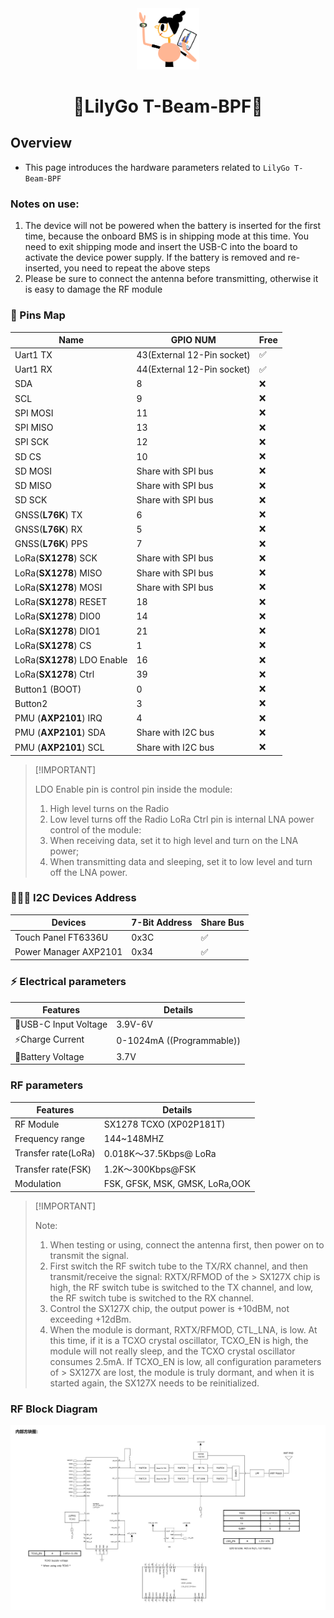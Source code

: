 <div align="center" markdown="1">
  <img src="../../../.github/LilyGo_logo.png" alt="LilyGo logo" width="100"/>
</div>

<h1 align = "center">🌟LilyGo T-Beam-BPF🌟</h1>



## Overview

* This page introduces the hardware parameters related to `LilyGo T-Beam-BPF`

### Notes on use:

1. The device will not be powered when the battery is inserted for the first time, because the onboard BMS is in shipping mode at this time. You need to exit shipping mode and insert the USB-C into the board to activate the device power supply. If the battery is removed and re-inserted, you need to repeat the above steps
2. Please be sure to connect the antenna before transmitting, otherwise it is easy to damage the RF module


### 📍 Pins Map

| Name                        | GPIO NUM                   | Free |
| --------------------------- | -------------------------- | ---- |
| Uart1 TX                    | 43(External 12-Pin socket) | ✅️    |
| Uart1 RX                    | 44(External 12-Pin socket) | ✅️    |
| SDA                         | 8                          | ❌    |
| SCL                         | 9                          | ❌    |
| SPI MOSI                    | 11                         | ❌    |
| SPI MISO                    | 13                         | ❌    |
| SPI SCK                     | 12                         | ❌    |
| SD CS                       | 10                         | ❌    |
| SD MOSI                     | Share with SPI bus         | ❌    |
| SD MISO                     | Share with SPI bus         | ❌    |
| SD SCK                      | Share with SPI bus         | ❌    |
| GNSS(**L76K**) TX           | 6                          | ❌    |
| GNSS(**L76K**) RX           | 5                          | ❌    |
| GNSS(**L76K**) PPS          | 7                          | ❌    |
| LoRa(**SX1278**) SCK        | Share with SPI bus         | ❌    |
| LoRa(**SX1278**) MISO       | Share with SPI bus         | ❌    |
| LoRa(**SX1278**) MOSI       | Share with SPI bus         | ❌    |
| LoRa(**SX1278**) RESET      | 18                         | ❌    |
| LoRa(**SX1278**) DIO0       | 14                         | ❌    |
| LoRa(**SX1278**) DIO1       | 21                         | ❌    |
| LoRa(**SX1278**) CS         | 1                          | ❌    |
| LoRa(**SX1278**) LDO Enable | 16                         | ❌    |
| LoRa(**SX1278**) Ctrl       | 39                         | ❌    |
| Button1 (BOOT)              | 0                          | ❌    |
| Button2                     | 3                          | ❌    |
| PMU (**AXP2101**) IRQ       | 4                          | ❌    |
| PMU (**AXP2101**) SDA       | Share with I2C bus         | ❌    |
| PMU (**AXP2101**) SCL       | Share with I2C bus         | ❌    |

> \[!IMPORTANT]
> 
> LDO Enable pin is control pin inside the module:
> 1. High level turns on the Radio
> 2. Low level turns off the Radio
> LoRa Ctrl pin is internal LNA power control of the module:
> 1. When receiving data, set it to high level and turn on the LNA power;
> 2. When transmitting data and sleeping, set it to low level and turn off the LNA power.
>

### 🧑🏼‍🔧 I2C Devices Address

| Devices               | 7-Bit Address | Share Bus |
| --------------------- | ------------- | --------- |
| Touch Panel FT6336U   | 0x3C          | ✅️         |
| Power Manager AXP2101 | 0x34          | ✅️         |

### ⚡ Electrical parameters

| Features             | Details                     |
| -------------------- | --------------------------- |
| 🔗USB-C Input Voltage | 3.9V-6V                     |
| ⚡Charge Current      | 0-1024mA (\(Programmable\)) |
| 🔋Battery Voltage     | 3.7V                        |

### RF parameters

| Features            | Details                        |
| ------------------- | ------------------------------ |
| RF  Module          | SX1278 TCXO (XP02P181T)        |
| Frequency range     | 144~148MHZ                     |
| Transfer rate(LoRa) | 0.018K～37.5Kbps@ LoRa         |
| Transfer rate(FSK)  | 1.2K～300Kbps@FSK              |
| Modulation          | FSK, GFSK, MSK, GMSK, LoRa,OOK |

> \[!IMPORTANT]
> 
> Note:
> 1. When testing or using, connect the antenna first, then power on to transmit the signal.
> 2. First switch the RF switch tube to the TX/RX channel, and then transmit/receive the signal: RXTX/RFMOD of the > SX127X chip is high, the RF switch
> tube is switched to the TX channel, and low, the RF switch tube is switched to the RX channel.
> 3. Control the SX127X chip, the output power is +10dBM, not exceeding +12dBm.
> 4. When the module is dormant, RXTX/RFMOD, CTL_LNA, is low. At this time, if it is a TCXO crystal oscillator, TCXO_EN is high, the module will not
> really sleep, and the TCXO crystal oscillator consumes 2.5mA. If TCXO_EN is low, all configuration parameters of > SX127X are lost, the module is truly dormant, and
> when it is started again, the SX127X needs to be reinitialized.

### RF Block Diagram

![RF Block Diagram](./images/BPF.jpg)
